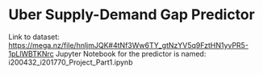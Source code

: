 # Uber Supply-Demand Gap Predictor
Link to dataset: https://mega.nz/file/hnljmJQK#4tNf3Ww6TY_gtNzYV5q9FztHN1yvPR5-1pLlWBTKNrc
Jupyter Notebook for the predictor is named: i200432_i201770_Project_Part1.ipynb
